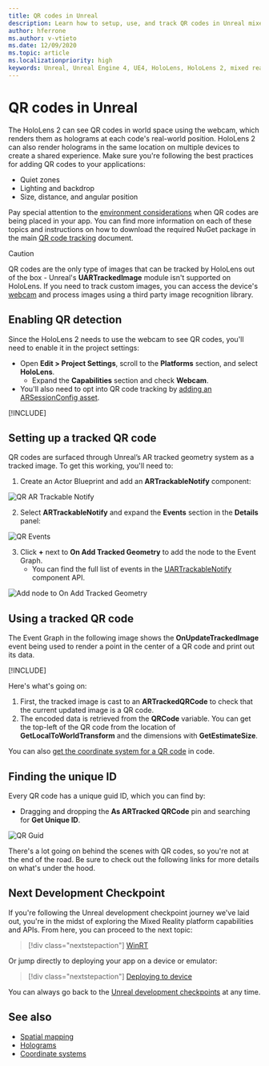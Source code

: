 ```yaml
---
title: QR codes in Unreal
description: Learn how to setup, use, and track QR codes in Unreal mixed reality applications.
author: hferrone
ms.author: v-vtieto
ms.date: 12/09/2020
ms.topic: article
ms.localizationpriority: high
keywords: Unreal, Unreal Engine 4, UE4, HoloLens, HoloLens 2, mixed reality, development, features, documentation, guides, holograms, qr codes, mixed reality headset, windows mixed reality headset, virtual reality headset
---
```


# QR codes in Unreal
<!-- Move to Overview topic -->
The HoloLens 2 can see QR codes in world space using the webcam, which renders them as holograms at each code's real-world position. HoloLens 2 can also render holograms in the same location on multiple devices to create a shared experience. Make sure you're following the best practices for adding QR codes to your applications:

- Quiet zones
- Lighting and backdrop
- Size, distance, and angular position

Pay special attention to the [environment considerations](/hololens/hololens-environment-considerations) when QR codes are being placed in your app. <!-- This sentence might need to be changed.-->You can find more information on each of these topics and instructions on how to download the required NuGet package in the main [QR code tracking](../advanced-concepts/qr-code-tracking.md) document.
<!-- end of overview section -->
> [!CAUTION]
> QR codes are the only type of images that can be tracked by HoloLens out of the box - Unreal's **UARTrackedImage** module isn't supported on HoloLens. If you need to track custom images, you can access the device's [webcam](unreal-hololens-camera.md) and process images using a third party image recognition library. 

## Enabling QR detection

Since the HoloLens 2 needs to use the webcam to see QR codes, you'll need to enable it in the project settings:
- Open **Edit > Project Settings**, scroll to the **Platforms** section, and select **HoloLens**.
    + Expand the **Capabilities** section and check **Webcam**.  
- You'll also need to opt into QR code tracking by [adding an ARSessionConfig asset](/windows/mixed-reality/unreal-uxt-ch3#adding-the-session-asset).

[!INCLUDE[](includes/tabs-qr-codes-1.md)]

## Setting up a tracked QR code

QR codes are surfaced through Unreal’s AR tracked geometry system as a tracked image. To get this working, you'll need to:
1. Create an Actor Blueprint and add an **ARTrackableNotify** component:

![QR AR Trackable Notify](images/unreal-spatialmapping-artrackablenotify.PNG)

2. Select **ARTrackableNotify** and expand the **Events** section in the **Details** panel:

![QR Events](images/unreal-spatialmapping-events.PNG)

3. Click **+** next to **On Add Tracked Geometry** to add the node to the Event Graph.
    - You can find the full list of events in the [UARTrackableNotify](https://docs.unrealengine.com/API/Runtime/AugmentedReality/UARTrackableNotifyComponent/index.html) component API.

![Add node to On Add Tracked Geometry](images/unreal-qr-codes-tracked-geometry.png)

## Using a tracked QR code

The Event Graph in the following image shows the **OnUpdateTrackedImage** event being used to render a point in the center of a QR code and print out its data.

[!INCLUDE[](includes/tabs-qr-codes-2.md)]

Here's what's going on:
1. First, the tracked image is cast to an **ARTrackedQRCode** to check that the current updated image is a QR code.  
2. The encoded data is retrieved from the **QRCode** variable. You can get the top-left of the QR code from the location of **GetLocalToWorldTransform** and the dimensions with **GetEstimateSize**.

You can also [get the coordinate system for a QR code](/windows/mixed-reality/qr-code-tracking#getting-the-coordinate-system-for-a-qr-code) in code.

## Finding the unique ID

Every QR code has a unique guid ID, which you can find by:
- Dragging and dropping the **As ARTracked QRCode**  pin and searching for **Get Unique ID**.

![QR Guid](images/unreal-qr-guid.PNG)

There's a lot going on behind the scenes with QR codes, so you're not at the end of the road. Be sure to check out the following links for more details on what's under the hood.

## Next Development Checkpoint

<!-- This might need to be changed.-->If you're following the Unreal development checkpoint journey we've laid out, you're in the midst of exploring the Mixed Reality platform capabilities and APIs. From here, you can proceed to the next topic:

> [!div class="nextstepaction"]
> [WinRT](unreal-winRT.md)

Or jump directly to deploying your app on a device or emulator:

> [!div class="nextstepaction"]
> [Deploying to device](unreal-deploying.md)

You can always go back to the [Unreal development checkpoints](unreal-development-overview.md#3-advanced-features) at any time.

## See also
* [Spatial mapping](../../design/spatial-mapping.md)
* [Holograms](../../discover/hologram.md)
* [Coordinate systems](../../design/coordinate-systems.md)